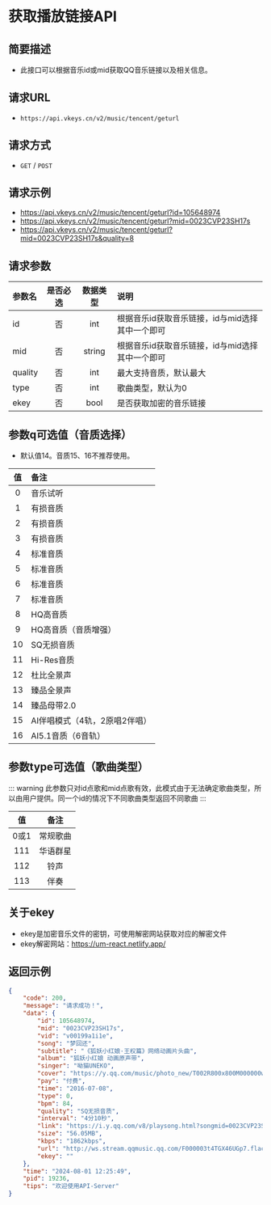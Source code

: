 # 获取播放链接API <Badge type="tip" text="V2" />

## 简要描述

- 此接口可以根据音乐id或mid获取QQ音乐链接以及相关信息。

## 请求URL
- `https://api.vkeys.cn/v2/music/tencent/geturl`

## 请求方式
- `GET` / `POST`

## 请求示例
- https://api.vkeys.cn/v2/music/tencent/geturl?id=105648974
- https://api.vkeys.cn/v2/music/tencent/geturl?mid=0023CVP23SH17s
- https://api.vkeys.cn/v2/music/tencent/geturl?mid=0023CVP23SH17s&quality=8

## 请求参数

| 参数名     | 是否必选 |  数据类型  | 说明                          |
|:--------|:----:|:------:|:----------------------------|
| id      |  否   |  int   | 根据音乐id获取音乐链接，id与mid选择其中一个即可 |
| mid     |  否   | string | 根据音乐id获取音乐链接，id与mid选择其中一个即可 |
| quality |  否   |  int   | 最大支持音质，默认最大                 |
| type    |  否   |  int   | 歌曲类型，默认为0                   |
| ekey    |  否   |  bool  | 是否获取加密的音乐链接                 |

## 参数q可选值（音质选择）
- 默认值14。音质15、16不推荐使用。

|  值  | 备注                |
|:---:|:------------------|
|  0  | 音乐试听              |
|  1  | 有损音质              |
|  2  | 有损音质              |
|  3  | 有损音质              |
|  4  | 标准音质              |
|  5  | 标准音质              |
|  6  | 标准音质              |
|  7  | 标准音质              |
|  8  | HQ高音质             |
|  9  | HQ高音质（音质增强）       |
| 10  | SQ无损音质            |
| 11  | Hi-Res音质          |
| 12  | 杜比全景声             |
| 13  | 臻品全景声             |
| 14  | 臻品母带2.0           |
| 15  | AI伴唱模式（4轨，2原唱2伴唱） |
| 16  | AI5.1音质（6音轨）      |


## 参数type可选值（歌曲类型）

::: warning
此参数只对id点歌和mid点歌有效，此模式由于无法确定歌曲类型，所以由用户提供。同一个id的情况下不同歌曲类型返回不同歌曲
:::

|  值   |    备注    |
|:----:|:--------:|
| 0或1  |   常规歌曲   |
| 111  |   华语群星   |
| 112  |    铃声    |
| 113  |    伴奏    |

## 关于ekey
- ekey是加密音乐文件的密钥，可使用解密网站获取对应的解密文件
- ekey解密网站：https://um-react.netlify.app/


## 返回示例
``` json [geturl.json]
{
    "code": 200,
    "message": "请求成功！",
    "data": {
        "id": 105648974,
        "mid": "0023CVP23SH17s",
        "vid": "v00199a1i1e",
        "song": "梦回还",
        "subtitle": "《狐妖小红娘·王权篇》网络动画片头曲",
        "album": "狐妖小红娘 动画原声带",
        "singer": "呦猫UNEKO",
        "cover": "https://y.qq.com/music/photo_new/T002R800x800M000000wd19g0wTd0d.jpg",
        "pay": "付费",
        "time": "2016-07-08",
        "type": 0,
        "bpm": 84,
        "quality": "SQ无损音质",
        "interval": "4分10秒",
        "link": "https://i.y.qq.com/v8/playsong.html?songmid=0023CVP23SH17s&type=0",
        "size": "56.05MB",
        "kbps": "1862kbps",
        "url": "http://ws.stream.qqmusic.qq.com/F000003t4TGX46UGp7.flac?guid=api.vkeys.cn&vkey=F052EA8F74368F9021DE77360BA46DD0F10BC87EA5749271DC4B1F50258B00C258FC2D95EEB95A516470289AC1A11FE56AF09877E8225816&uin=3503185131&fromtag=119114",
        "ekey": ""
    },
    "time": "2024-08-01 12:25:49",
    "pid": 19236,
    "tips": "欢迎使用API-Server"
}
```
